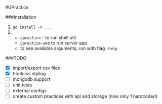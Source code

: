 #GPractice

###Installation
1. `go install -v ...`
2. - `gpractice` - to run shell util
   - `gpractice-web` to run server app.
   - to see available arguments, run with flag `-help`


###TODO
- [x] import/export csv files
- [x] html/css styling
- [ ] mongodb support
- [ ] unit tests
- [ ] external configs
- [ ] create custom practices with api and storage (now only 1 hardcoded)